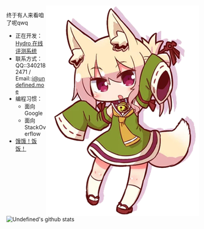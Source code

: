 <img align="right" src="kmmm.png" width="400px" alt="Kemomimi Chan" title="Kemomimi Chan" />

终于有人来看咱了呢qwq

- 正在开发： [Hydro 在线评测系统](https://github.com/hydro-dev/Hydro)
- 联系方式：QQ::3402182471 / Email::i@undefined.moe
- 编程习惯：
  - 面向 Google
  - 面向 StackOverflow
- [饿饿！饭饭！](https://img.undefined.moe:38443/images/2019/03/15/alipay.png)

<img src="https://github-readme-stats.vercel.app/api?username=undefined-moe&show_icons=true" width="430px" alt="Undefined's github stats" title="Undefined's github stats" />
